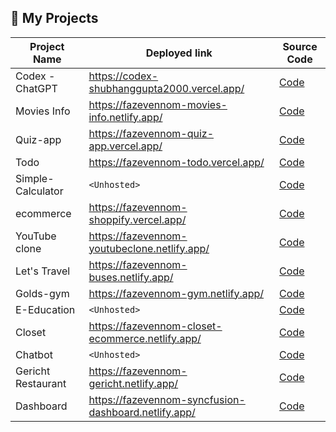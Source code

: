 ## 🤖 My Projects

| Project Name  | Deployed link | Source Code |
| ------------- | ------------- | ------------- |
| Codex - ChatGPT | <https://codex-shubhanggupta2000.vercel.app/>  | <a href="https://github.com/shubhanggupta2000/Codex" target="_blank">Code</a> |
| Movies Info | <https://fazevennom-movies-info.netlify.app/>  | <a href="https://github.com/shubhanggupta2000/movies-info" target="_blank">Code</a> |
| Quiz-app | <https://fazevennom-quiz-app.vercel.app/>  | <a href="https://github.com/shubhanggupta2000/quiz-app" target="_blank">Code</a> |
| Todo  | <https://fazevennom-todo.vercel.app/>  | <a href="https://github.com/shubhanggupta2000/todo" target="_blank">Code</a> |
| Simple-Calculator  | `<Unhosted>` | <a href="https://github.com/shubhanggupta2000/react_calculator" target="_blank">Code</a> |
| ecommerce | <https://fazevennom-shoppify.vercel.app/> | <a href="https://github.com/shubhanggupta2000/ecommerce" target="_blank">Code</a> |
| YouTube clone | <https://fazevennom-youtubeclone.netlify.app/>  | <a href="https://github.com/shubhanggupta2000/youtube-clone" target="_blank">Code</a> |
| Let's Travel  | <https://fazevennom-buses.netlify.app/>  | <a href="https://github.com/shubhanggupta2000/bus-ticket-booking" target="_blank">Code</a> |
| Golds-gym  | <https://fazevennom-gym.netlify.app/>  | <a href="https://github.com/shubhanggupta2000/Gym_React_App" target="_blank">Code</a> |
| E-Education  | `<Unhosted>` | <a href="https://github.com/shubhanggupta2000/responsive_website" target="_blank">Code</a> |
| Closet  | <https://fazevennom-closet-ecommerce.netlify.app/>  | <a href="https://github.com/shubhanggupta2000/Closet" target="_blank">Code</a> |
| Chatbot  | `<Unhosted>`  | <a href="https://github.com/shubhanggupta2000/Chatbot" target="_blank">Code</a> |
| Gericht Restaurant  | <https://fazevennom-gericht.netlify.app/> | <a href="https://github.com/shubhanggupta2000/Restaurant_UI" target="_blank">Code</a> |
| Dashboard  | <https://fazevennom-syncfusion-dashboard.netlify.app/>  | <a href="https://github.com/shubhanggupta2000/syncfusion-dashboard" target="_blank">Code</a> |
<br/>
